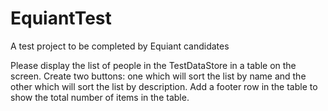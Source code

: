 # EquiantTest
A test project to be completed by Equiant candidates

Please display the list of people in the TestDataStore in a table on the screen. Create two buttons: one which will sort the list by name
and the other which will sort the list by description. Add a footer row in the table to show the total number of items in the table.
